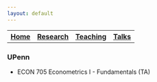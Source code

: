 ```yaml
---
layout: default
---
```


<table> 
<tr>
<th><a href="./">Home</a></th>
<th><a href="./research.html">Research</a></th>
<th><a href="./teaching.html">Teaching</a></th>
<th><a href="./talks.html">Talks</a></th>
</tr>
</table> 

### UPenn

* ECON 705 Econometrics I - Fundamentals (TA)
